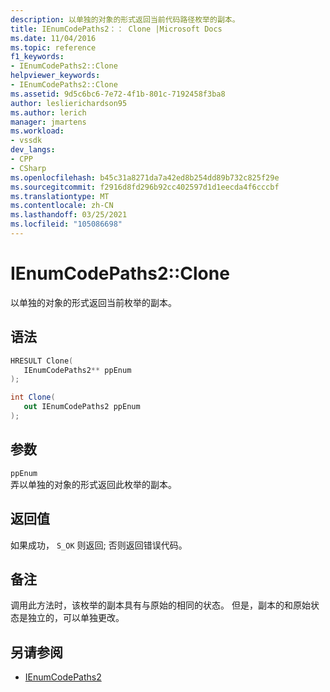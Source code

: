 ```yaml
---
description: 以单独的对象的形式返回当前代码路径枚举的副本。
title: IEnumCodePaths2：： Clone |Microsoft Docs
ms.date: 11/04/2016
ms.topic: reference
f1_keywords:
- IEnumCodePaths2::Clone
helpviewer_keywords:
- IEnumCodePaths2::Clone
ms.assetid: 9d5c6bc6-7e72-4f1b-801c-7192458f3ba8
author: leslierichardson95
ms.author: lerich
manager: jmartens
ms.workload:
- vssdk
dev_langs:
- CPP
- CSharp
ms.openlocfilehash: b45c31a8271da7a42ed8b254dd89b732c825f29e
ms.sourcegitcommit: f2916d8fd296b92cc402597d1d1eecda4f6cccbf
ms.translationtype: MT
ms.contentlocale: zh-CN
ms.lasthandoff: 03/25/2021
ms.locfileid: "105086698"
---
```

# <a name="ienumcodepaths2clone"></a>IEnumCodePaths2::Clone
以单独的对象的形式返回当前枚举的副本。

## <a name="syntax"></a>语法

```cpp
HRESULT Clone(
   IEnumCodePaths2** ppEnum
);
```

```csharp
int Clone(
   out IEnumCodePaths2 ppEnum
);
```

## <a name="parameters"></a>参数
`ppEnum`\
弄以单独的对象的形式返回此枚举的副本。

## <a name="return-value"></a>返回值
 如果成功， `S_OK` 则返回; 否则返回错误代码。

## <a name="remarks"></a>备注
 调用此方法时，该枚举的副本具有与原始的相同的状态。 但是，副本的和原始状态是独立的，可以单独更改。

## <a name="see-also"></a>另请参阅
- [IEnumCodePaths2](../../../extensibility/debugger/reference/ienumcodepaths2.md)
